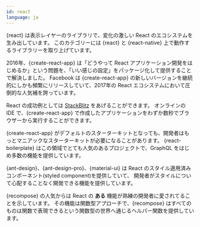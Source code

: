 ```yaml
---
id: react  
language: ja
---
```


{react} は表示レイヤーのライブラリで、変化の激しい React のエコシステムを生み出しています。
このカテゴリーには {react} と {react-native} 上で動作するライブラリーを取り上げています。

2016年、{create-react-app} は「どうやって React アプリケーション開発をはじめるか」という問題を、「いい感じの設定」をパッケージ化して提供することで解決しました。
Facebook は {create-react-app} の新しいバージョンを継続的にしかも頻繁にリリースしていて、2017年の React エコシステムにおいて圧倒的な人気補を誇っています。

React の成功例としては [StackBlitz](https://stackblitz.com/) をあげることができます。
オンラインの IDE で、{create-react-app} で作成したアプリケーションをわずか数秒でブラウザーから実行することができます。

{create-react-app} がデフォルトのスターターキットとなっても、開発者はもっとマニアックなスターターキットが必要になることがあります。
{react-boilerplate} はこの領域でとても人気のあるプロジェクトで、GraphQL をはじめ多数の機能を提供しています。

{ant-design}、{ant-design-pro}、{material-ui} は React のスタイル適用済みコンポーネント(styled component)を提供していて、
開発者がスタイルについて心配することなく開発できる機能を提供しています。

{recompose} の人気からは React の **ある** 機能が熟練の開発者に愛されてることを示しています。
その機能は関数型アプローチで、{recompose} はすべてのものは関数で表現できるという関数型の世界へ通じるヘルパー関数を提供しています。

